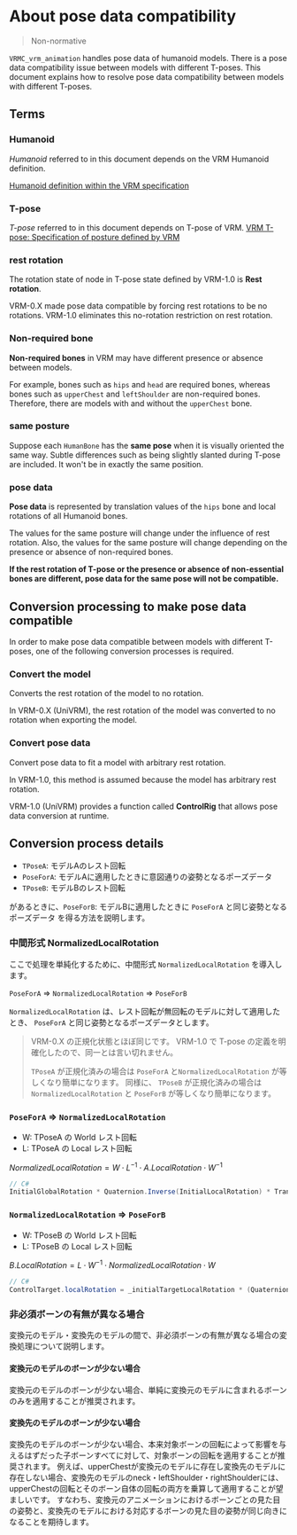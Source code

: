 # About pose data compatibility

> Non-normative

`VRMC_vrm_animation` handles pose data of humanoid models.
There is a pose data compatibility issue between models with different T-poses.
This document explains how to resolve pose data compatibility between models with different T-poses.

## Terms

### Humanoid
*Humanoid* referred to in this document depends on the VRM Humanoid definition.

[Humanoid definition within the VRM specification](https://github.com/vrm-c/vrm-specification/blob/master/specification/VRMC_vrm-1.0/humanoid.ja.md)

### T-pose
*T-pose* referred to in this document depends on T-pose of VRM.
[VRM T-pose: Specification of posture defined by VRM](https://github.com/vrm-c/vrm-specification/blob/master/specification/VRMC_vrm-1.0/tpose.ja.md)

### rest rotation
The rotation state of node in T-pose state defined by VRM-1.0 is **Rest rotation**.

VRM-0.X made pose data compatible by forcing rest rotations to be no rotations.
VRM-1.0 eliminates this no-rotation restriction on rest rotation.

### Non-required bone
**Non-required bones** in VRM may have different presence or absence between models.

For example, bones such as `hips` and `head` are required bones, whereas bones such as `upperChest` and `leftShoulder` are non-required bones.
Therefore, there are models with and without the `upperChest` bone.

### same posture
Suppose each `HumanBone` has the **same pose** when it is visually oriented the same way.
Subtle differences such as being slightly slanted during T-pose are included. It won't be in exactly the same position.

### pose data
**Pose data** is represented by translation values of the `hips` bone and local rotations of all Humanoid bones.

The values for the same posture will change under the influence of rest rotation.
Also, the values for the same posture will change depending on the presence or absence of non-required bones.

**If the rest rotation of T-pose or the presence or absence of non-essential bones are different, pose data for the same pose will not be compatible.**

## Conversion processing to make pose data compatible

In order to make pose data compatible between models with different T-poses, one of the following conversion processes is required.

### Convert the model
Converts the rest rotation of the model to no rotation.

In VRM-0.X (UniVRM), the rest rotation of the model was converted to no rotation when exporting the model.

### Convert pose data
Convert pose data to fit a model with arbitrary rest rotation.

In VRM-1.0, this method is assumed because the model has arbitrary rest rotation.

VRM-1.0 (UniVRM) provides a function called **ControlRig** that allows pose data conversion at runtime.

## Conversion process details

- `TPoseA`: モデルAのレスト回転
- `PoseForA`: モデルAに適用したときに意図通りの姿勢となるポーズデータ
- `TPoseB`: モデルBのレスト回転

があるときに、`PoseForB`: モデルBに適用したときに `PoseForA` と同じ姿勢となるポーズデータ を得る方法を説明します。

### 中間形式 NormalizedLocalRotation

ここで処理を単純化するために、中間形式 `NormalizedLocalRotation` を導入します。

`PoseForA` => `NormalizedLocalRotation` => `PoseForB`

`NormalizedLocalRotation` は、レスト回転が無回転のモデルに対して適用したとき、 `PoseForA` と同じ姿勢となるポーズデータとします。

> VRM-0.X の正規化状態とほぼ同じです。 VRM-1.0 で T-pose の定義を明確化したので、同一とは言い切れません。
>
> `TPoseA` が正規化済みの場合は `PoseForA` と`NormalizedLocalRotation` が等しくなり簡単になります。
> 同様に、 `TPoseB` が正規化済みの場合は `NormalizedLocalRotation` と `PoseForB` が等しくなり簡単になります。

### `PoseForA` => `NormalizedLocalRotation`

- W: TPoseA の World レスト回転
- L: TPoseA の Local レスト回転

$NormalizedLocalRotation = W \cdot L^{-1} \cdot A.LocalRotation \cdot W^{-1}$

```cs
// C#
InitialGlobalRotation * Quaternion.Inverse(InitialLocalRotation) * Transform.localRotation * Quaternion.Inverse(InitialGlobalRotation);
```

### `NormalizedLocalRotation` => `PoseForB`

- W: TPoseB の World レスト回転
- L: TPoseB の Local レスト回転

$B.LocalRotation = L \cdot W^{-1} \cdot NormalizedLocalRotation \cdot W$

```cs
// C#
ControlTarget.localRotation = _initialTargetLocalRotation * (Quaternion.Inverse(_initialTargetGlobalRotation) * ControlBone.localRotation * _initialTargetGlobalRotation);
```

### 非必須ボーンの有無が異なる場合
変換元のモデル・変換先のモデルの間で、非必須ボーンの有無が異なる場合の変換処理について説明します。

#### 変換元のモデルのボーンが少ない場合
変換元のモデルのボーンが少ない場合、単純に変換元のモデルに含まれるボーンのみを適用することが推奨されます。

#### 変換先のモデルのボーンが少ない場合
変換先のモデルのボーンが少ない場合、本来対象ボーンの回転によって影響を与えるはずだった子ボーンすべてに対して、対象ボーンの回転を適用することが推奨されます。
例えば、upperChestが変換元のモデルに存在し変換先のモデルに存在しない場合、変換先のモデルのneck・leftShoulder・rightShoulderには、upperChestの回転とそのボーン自体の回転の両方を乗算して適用することが望ましいです。
すなわち、変換元のアニメーションにおけるボーンごとの見た目の姿勢と、変換先のモデルにおける対応するボーンの見た目の姿勢が同じ向きになることを期待します。
